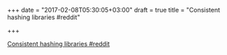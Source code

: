 +++
date = "2017-02-08T05:30:05+03:00"
draft = true
title = "Consistent hashing libraries  #reddit"

+++

<p><a href="https://t.co/sgn3S6viQ9">Consistent hashing libraries  #reddit</a></p>

